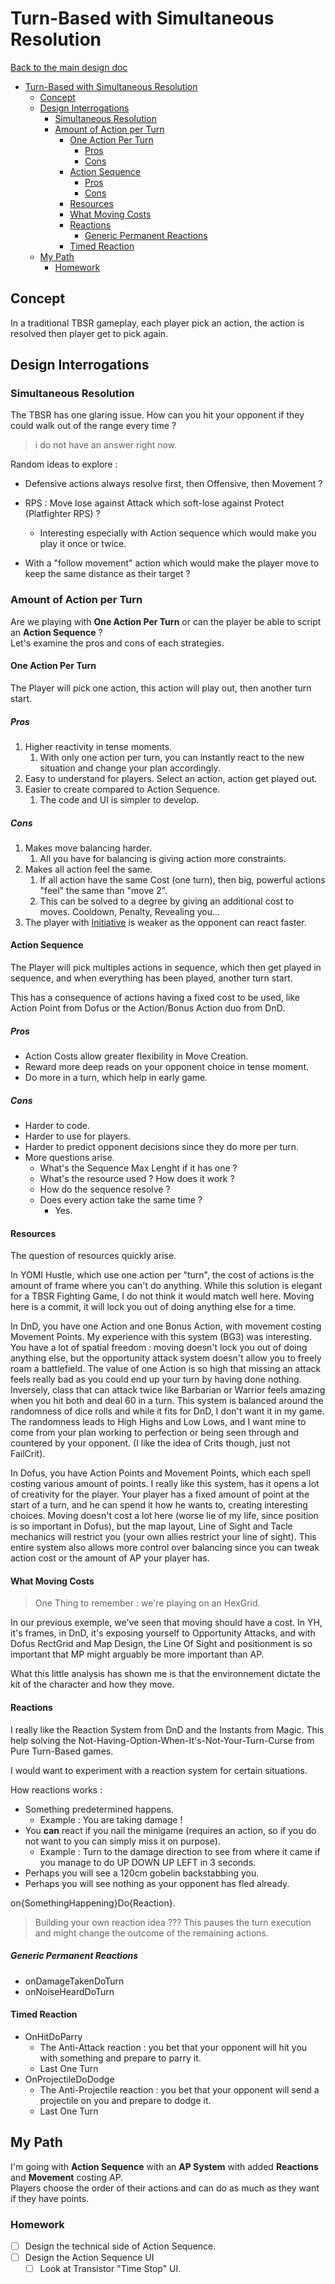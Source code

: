 # Turn-Based with Simultaneous Resolution

[Back to the main design doc](../main.md)

- [Turn-Based with Simultaneous Resolution](#turn-based-with-simultaneous-resolution)
  - [Concept](#concept)
  - [Design Interrogations](#design-interrogations)
    - [Simultaneous Resolution](#simultaneous-resolution)
    - [Amount of Action per Turn](#amount-of-action-per-turn)
      - [One Action Per Turn](#one-action-per-turn)
        - [Pros](#pros)
        - [Cons](#cons)
      - [Action Sequence](#action-sequence)
        - [Pros](#pros-1)
        - [Cons](#cons-1)
      - [Resources](#resources)
      - [What Moving Costs](#what-moving-costs)
      - [Reactions](#reactions)
        - [Generic Permanent Reactions](#generic-permanent-reactions)
      - [Timed Reaction](#timed-reaction)
  - [My Path](#my-path)
    - [Homework](#homework)

## Concept

In a traditional TBSR gameplay, each player pick an action, the action is resolved then player get to pick again.

## Design Interrogations

### Simultaneous Resolution

The TBSR has one glaring issue. How can you hit your opponent if they could walk out of the range every time ?
> i do not have an answer right now.

Random ideas to explore :

- Defensive actions always resolve first, then Offensive, then Movement ?
- RPS : Move lose against Attack which soft-lose against Protect (Platfighter RPS) ?
  - Interesting especially with Action sequence which would make you play it once or twice.

- With a "follow movement" action which would make the player move to keep the same distance as their target ?

### Amount of Action per Turn

Are we playing with **One Action Per Turn** or can the player be able to script an **Action Sequence** ?  
Let's examine the pros and cons of each strategies.

#### One Action Per Turn

The Player will pick one action, this action will play out, then another turn start.

##### Pros

1. Higher reactivity in tense moments.
   1. With only one action per turn, you can instantly react to the new situation and change your plan accordingly.
2. Easy to understand for players. Select an action, action get played out.
3. Easier to create compared to Action Sequence.
   1. The code and UI is simpler to develop.

##### Cons

1. Makes move balancing harder.
   1. All you have for balancing is giving action more constraints.
2. Makes all action feel the same.
   1. If all action have the same Cost (one turn), then big, powerful actions "feel" the same than "move 2".
   2. This can be solved to a degree by giving an additional cost to moves. Cooldown, Penalty, Revealing you...
3. The player with [Initiative](../glossary.md#initiative) is weaker as the opponent can react faster.

#### Action Sequence

The Player will pick multiples actions in sequence, which then get played in sequence, and when everything has been played, another turn start.

This has a consequence of actions having a fixed cost to be used, like Action Point from Dofus or the Action/Bonus Action duo from DnD.

##### Pros

- Action Costs allow greater flexibility in Move Creation.
- Reward more deep reads on your opponent choice in tense moment.
- Do more in a turn, which help in early game.

##### Cons

- Harder to code.
- Harder to use for players.
- Harder to predict opponent decisions since they do more per turn.
- More questions arise.
  - What's the Sequence Max Lenght if it has one ?
  - What's the resource used ? How does it work ?
  - How do the sequence resolve ?
  - Does every action take the same time ?
    - Yes.

#### Resources

The question of resources quickly arise.

In YOMI Hustle, which use one action per "turn", the cost of actions is the amount of frame where you can't do anything. While this solution is elegant for a TBSR Fighting Game, I do not think it would match well here. Moving here is a commit, it will lock you out of doing anything else for a time.

In DnD, you have one Action and one Bonus Action, with movement costing Movement Points. My experience with this system (BG3) was interesting. You have a lot of spatial freedom : moving doesn't lock you out of doing anything else, but the opportunity attack system doesn't allow you to freely roam a battlefield. The value of one Action is so high that missing an attack feels really bad as you could end up your turn by having done nothing. Inversely, class that can attack twice like Barbarian or Warrior feels amazing when you hit both and deal 60 in a turn. This system is balanced around the randomness of dice rolls and while it fits for DnD, I don't want it in my game. The randomness leads to High Highs and Low Lows, and I want mine to come from your plan working to perfection or being seen through and countered by your opponent. (I like the idea of Crits though, just not FailCrit).

In Dofus, you have Action Points and Movement Points, which each spell costing various amount of points. I really like this system, has it opens a lot of creativity for the player. Your player has a fixed amount of point at the start of a turn, and he can spend it how he wants to, creating interesting choices. Moving doesn't cost a lot here (worse lie of my life, since position is so important in Dofus), but the map layout, Line of Sight and Tacle mechanics will restrict you (your own allies restrict your line of sight). This entire system also allows more control over balancing since you can tweak action cost or the amount of AP your player has.

#### What Moving Costs

> One Thing to remember : we're playing on an HexGrid.

In our previous exemple, we've seen that moving should have a cost. In YH, it's frames, in DnD, it's exposing yourself to Opportunity Attacks, and with Dofus RectGrid and Map Design, the Line Of Sight and positionment is so important that MP might arguably be more important than AP.

What this little analysis has shown me is that the environnement dictate the kit of the character and how they move.

#### Reactions

I really like the Reaction System from DnD and the Instants from Magic. This help solving the Not-Having-Option-When-It's-Not-Your-Turn-Curse from Pure Turn-Based games.

I would want to experiment with a reaction system for certain situations.

How reactions works :

- Something predetermined happens.
  - Example : You are taking damage !
- You **can** react if you nail the minigame (requires an action, so if you do not want to you can simply miss it on purpose).
  - Example : Turn to the damage direction to see from where it came if you manage to do UP DOWN UP LEFT in 3 seconds.
- Perhaps you will see a 120cm gobelin backstabbing you.
- Perhaps you will see nothing as your opponent has fled already.

on{SomethingHappening}Do{Reaction}.

> Building your own reaction idea ???
This pauses the turn execution and might change the outcome of the remaining actions.

##### Generic Permanent Reactions

- onDamageTakenDoTurn
- onNoiseHeardDoTurn

#### Timed Reaction

- OnHitDoParry
  - The Anti-Attack reaction : you bet that your opponent will hit you with something and prepare to parry it.
  - Last One Turn
- OnProjectileDoDodge
  - The Anti-Projectile reaction : you bet that your opponent will send a projectile on you and prepare to dodge it.
  - Last One Turn

## My Path

I'm going with **Action Sequence** with an **AP System** with added **Reactions** and **Movement** costing AP.  
Players choose the order of their actions and can do as much as they want if they have points.  

### Homework

- [ ] Design the technical side of Action Sequence.
- [ ] Design the Action Sequence UI
  - [ ] Look at Transistor "Time Stop" UI.
